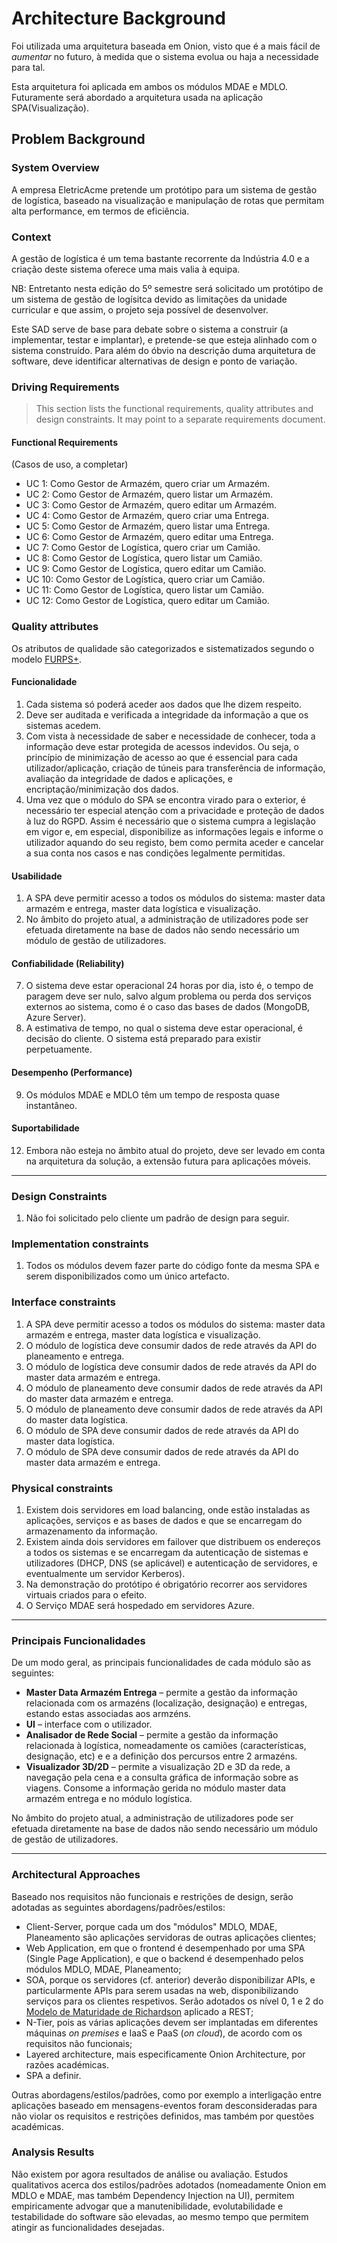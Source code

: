 # Architecture Background

Foi utilizada uma arquitetura baseada em Onion, visto que é a mais fácil de *aumentar* no futuro, à medida que o sistema evolua ou haja a necessidade para tal.

Esta arquitetura foi aplicada em ambos os módulos MDAE e MDLO. 
Futuramente será abordado a arquitetura usada na aplicação SPA(Visualização).
## Problem Background

### System Overview

A empresa EletricAcme pretende um protótipo para um sistema de gestão de logística, baseado na visualização e manipulação de rotas que permitam alta performance, em termos de eficiência.



### Context

A gestão de logística é um tema bastante recorrente da Indústria 4.0 e a criação deste sistema oferece uma mais valia à equipa.

NB: Entretanto nesta edição do 5º semestre será solicitado um protótipo de um sistema de gestão de logísitca devido as limitações da unidade curricular e que assim, o projeto seja possível de desenvolver.

Este SAD serve de base para debate sobre o sistema a construir (a implementar, testar e implantar), e pretende-se que esteja alinhado com o sistema construído. Para além do óbvio na descrição duma arquitetura de software, deve identificar alternativas de design e ponto de variação.


### Driving Requirements
> This section lists the functional requirements, quality attributes and design constraints. It may point to a separate requirements document.

#### Functional Requirements
(Casos de uso, a completar)

* UC 1: Como Gestor de Armazém, quero criar um Armazém.
* UC 2: Como Gestor de Armazém, quero listar um Armazém.
* UC 3: Como Gestor de Armazém, quero editar um Armazém.
* UC 4: Como Gestor de Armazém, quero criar uma Entrega.
* UC 5: Como Gestor de Armazém, quero listar uma Entrega.
* UC 6: Como Gestor de Armazém, quero editar uma Entrega.
* UC 7: Como Gestor de Logística, quero criar um Camião.
* UC 8: Como Gestor de Logística, quero listar um Camião.
* UC 9: Como Gestor de Logística, quero editar um Camião.
* UC 10: Como Gestor de Logística, quero criar um Camião.
* UC 11: Como Gestor de Logística, quero listar um Camião.
* UC 12: Como Gestor de Logística, quero editar um Camião.


### Quality attributes

Os atributos de qualidade são categorizados e sistematizados segundo o modelo [FURPS+](https://pt.wikipedia.org/wiki/FURPS).

#### **Funcionalidade**
1. Cada sistema só poderá aceder aos dados que lhe dizem respeito.
2. Deve ser auditada e verificada a integridade da informação a que os sistemas acedem.
3. Com vista à necessidade de saber e necessidade de conhecer, toda a informação deve estar protegida de acessos indevidos. Ou seja, o princípio de minimização de acesso ao que é essencial para cada utilizador/aplicação, criação de túneis para transferência de informação, avaliação da integridade de dados e aplicações, e encriptação/minimização dos dados.
4. Uma vez que o módulo do SPA se encontra virado para o exterior, é necessário ter especial atenção com a privacidade e proteção de dados à luz do RGPD. Assim é necessário que o sistema cumpra a legislação em vigor e, em especial, disponibilize as informações legais e informe o utilizador aquando do seu registo, bem como permita aceder e cancelar a sua conta nos casos e nas condições legalmente permitidas.

#### **Usabilidade**
1. A SPA deve permitir acesso a todos os módulos do sistema: master data armazém e entrega, master data logística e visualização.
2.  No âmbito do projeto atual, a administração de utilizadores pode ser efetuada diretamente na base de dados não sendo necessário um módulo de gestão de utilizadores.

#### **Confiabilidade (Reliability)**
7. O sistema deve estar operacional 24 horas por dia, isto é, o tempo de paragem deve ser nulo, salvo algum problema ou perda dos serviços externos ao sistema, como é o caso das bases de dados (MongoDB, Azure Server).
8. A estimativa de tempo, no qual o sistema deve estar operacional, é decisão do cliente. O sistema está preparado para existir perpetuamente.

#### **Desempenho (Performance)**
9. Os módulos MDAE e MDLO têm um tempo de resposta quase instantâneo.

#### **Suportabilidade**
12. Embora não esteja no âmbito atual do projeto, deve ser levado em conta na arquitetura da solução, a extensão futura para aplicações móveis.

--------------------

### **Design Constraints**
1. Não foi solicitado pelo cliente um padrão de design para seguir.

### **Implementation constraints**
1. Todos os módulos devem fazer parte do código fonte da mesma SPA e serem disponibilizados como um único artefacto.

### **Interface constraints**
1.   A SPA deve permitir acesso a todos os módulos do sistema: master data armazém e entrega, master data logística e visualização.
2.   O módulo de logística deve consumir dados de rede através da API do planeamento e entrega.
4.   O módulo de logística deve consumir dados de rede através da API do master data armazém e entrega.
5.   O módulo de planeamento deve consumir dados de rede através da API do master data armazém e entrega.
5.   O módulo de planeamento deve consumir dados de rede através da API do master data logística.
6.   O módulo de SPA deve consumir dados de rede através da API do master data logística.
7.   O módulo de SPA deve consumir dados de rede através da API do master data armazém e entrega.

### **Physical constraints**
1.  Existem dois servidores em load balancing, onde estão instaladas as aplicações, serviços e as bases de dados e que se encarregam do armazenamento da informação.
2.  Existem ainda dois servidores em failover que distribuem os endereços a todos os sistemas e se encarregam da autenticação de sistemas e utilizadores (DHCP, DNS (se aplicável) e autenticação de servidores, e eventualmente um servidor Kerberos).
3.  Na demonstração do protótipo é obrigatório recorrer aos servidores virtuais criados para o efeito.
4.  O Serviço MDAE será hospedado em servidores Azure.

------------------

### **Principais Funcionalidades**

De um modo geral, as principais funcionalidades de cada módulo são as seguintes:

- **Master Data Armazém Entrega** – permite a gestão da informação relacionada com os armazéns (localização, designação) e entregas, estando estas associadas aos armzéns.
- **UI** – interface com o utilizador.
- **Analisador de Rede Social** – permite a gestão da informação relacionada à logística, nomeadamente os camiões (características, designação, etc) e e a definição dos percursos entre 2 armazéns.
- **Visualizador 3D/2D** –  permite a visualização 2D e 3D da rede, a navegação pela cena e a consulta gráfica de informação sobre as viagens. Consome a informação gerida no módulo master data armazém entrega e no módulo logística.

No âmbito do projeto atual, a administração de utilizadores pode ser efetuada diretamente na base de dados não sendo necessário um módulo de gestão de utilizadores.

-------------------

### **Architectural Approaches**

Baseado nos requisitos não funcionais e restrições de design, serão adotadas as seguintes abordagens/padrões/estilos:

- Client-Server, porque cada um dos "módulos" MDLO, MDAE, Planeamento são aplicações servidoras de outras aplicações clientes;
- Web Application, em que o frontend é desempenhado por uma SPA (Single Page Application), e que o backend é desempenhado pelos módulos MDLO, MDAE, Planeamento;
- SOA, porque os servidores (cf. anterior) deverão disponibilizar APIs, e particularmente APIs para serem usadas na web, disponibilizando serviços para os clientes respetivos. Serão adotados os nível 0, 1 e 2 do [Modelo de Maturidade de Richardson](https://martinfowler.com/articles/richardsonMaturityModel.html) aplicado a REST;
- N-Tier, pois as várias aplicações devem ser implantadas em diferentes máquinas *on premises* e IaaS e PaaS (*on cloud*), de acordo com os requisitos não funcionais;
- Layered architecture, mais especificamente Onion Architecture, por razões académicas.
- SPA a definir.

Outras abordagens/estilos/padrões, como por exemplo a interligação entre aplicações baseado em mensagens-eventos foram desconsideradas para não violar os requisitos e restrições definidos, mas também por questões académicas.

### **Analysis Results**
Não existem por agora resultados de análise ou avaliação. Estudos qualitativos acerca dos estilos/padrões adotados (nomeadamente Onion em MDLO e MDAE, mas também Dependency Injection na UI), permitem empiricamente advogar que a manutenibilidade, evolutabilidade e testabilidade do software são elevadas, ao mesmo tempo que permitem atingir as funcionalidades desejadas.